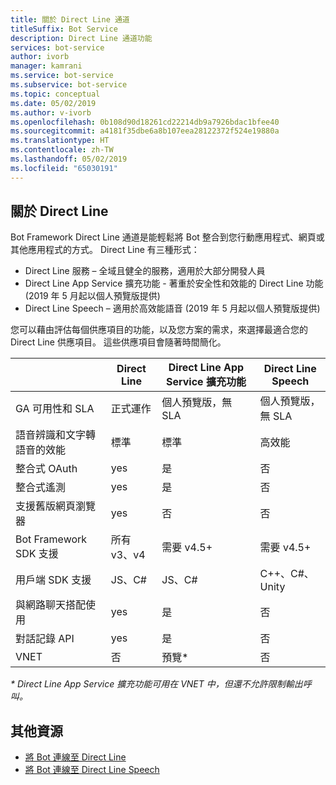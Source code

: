 ```yaml
---
title: 關於 Direct Line 通道
titleSuffix: Bot Service
description: Direct Line 通道功能
services: bot-service
author: ivorb
manager: kamrani
ms.service: bot-service
ms.subservice: bot-service
ms.topic: conceptual
ms.date: 05/02/2019
ms.author: v-ivorb
ms.openlocfilehash: 0b108d90d18261cd22214db9a7926bdac1bfee40
ms.sourcegitcommit: a4181f35dbe6a8b107eea28122372f524e19880a
ms.translationtype: HT
ms.contentlocale: zh-TW
ms.lasthandoff: 05/02/2019
ms.locfileid: "65030191"
---
```

## <a name="about-direct-line"></a>關於 Direct Line

Bot Framework Direct Line 通道是能輕鬆將 Bot 整合到您行動應用程式、網頁或其他應用程式的方式。
Direct Line 有三種形式：
- Direct Line 服務 – 全域且健全的服務，適用於大部分開發人員
- Direct Line App Service 擴充功能 - 著重於安全性和效能的 Direct Line 功能 (2019 年 5 月起以個人預覽版提供)
- Direct Line Speech – 適用於高效能語音 (2019 年 5 月起以個人預覽版提供)

您可以藉由評估每個供應項目的功能，以及您方案的需求，來選擇最適合您的 Direct Line 供應項目。 這些供應項目會隨著時間簡化。

|                            | Direct Line | Direct Line App Service 擴充功能 | Direct Line Speech |
|----------------------------|-------------|-----------------------------------|--------------------|
| GA 可用性和 SLA    | 正式運作 | 個人預覽版，無 SLA  | 個人預覽版，無 SLA |
| 語音辨識和文字轉語音的效能 | 標準 | 標準 | 高效能 |
| 整合式 OAuth           | yes | 是 | 否 |
| 整合式遙測       | yes | 是 | 否 |
| 支援舊版網頁瀏覽器 | yes | 否 | 否 |
| Bot Framework SDK 支援 | 所有 v3、v4 | 需要 v4.5+ | 需要 v4.5+ |
| 用戶端 SDK 支援    | JS、C# | JS、C# | C++、C#、Unity |
| 與網路聊天搭配使用  | yes | 是 | 否|
| 對話記錄 API | yes | 是| 否|
| VNET | 否 | 預覽* | 否 |

_* Direct Line App Service 擴充功能可用在 VNET 中，但還不允許限制輸出呼叫。_

## <a name="addtional-resources"></a>其他資源
- [將 Bot 連線至 Direct Line](bot-service-channel-connect-directline.md)
- [將 Bot 連線至 Direct Line Speech](bot-service-channel-connect-directlinespeech.md)
